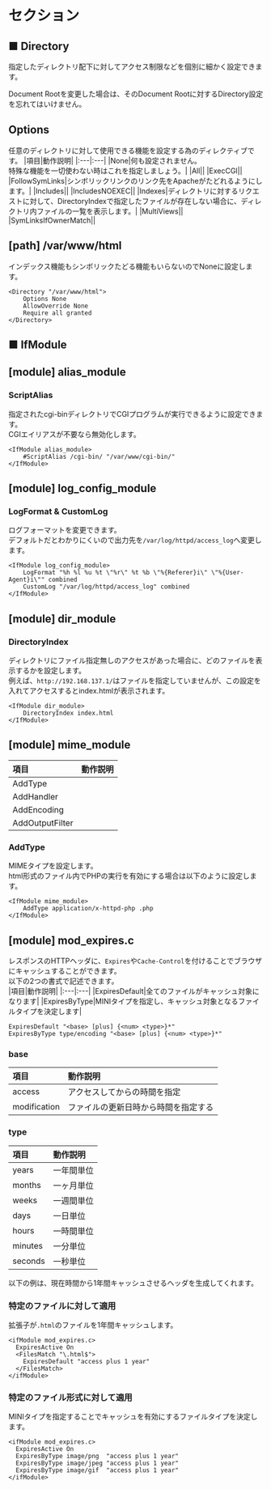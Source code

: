 # セクション
## ■ Directory
指定したディレクトリ配下に対してアクセス制限などを個別に細かく設定できます。  
  
Document Rootを変更した場合は、そのDocument Rootに対するDirectory設定を忘れてはいけません。
## Options
任意のディレクトリに対して使用できる機能を設定する為のディレクティブです。
|項目|動作説明|
|:---|:---|
|None|何も設定されません。</br>特殊な機能を一切使わない時はこれを指定しましょう。|
|All||
|ExecCGI||
|FollowSymLinks|シンボリックリンクのリンク先をApacheがたどれるようにします。|
|Includes||
|IncludesNOEXEC||
|Indexes|ディレクトリに対するリクエストに対して、DirectoryIndexで指定したファイルが存在しない場合に、ディレクトリ内ファイルの一覧を表示します。|
|MultiViews||
|SymLinksIfOwnerMatch||

## [path] /var/www/html
インデックス機能もシンボリックたどる機能もいらないのでNoneに設定します。
```
<Directory "/var/www/html">
    Options None
    AllowOverride None
    Require all granted
</Directory>
```

## ■ IfModule
## [module] alias_module
### ScriptAlias
指定されたcgi-binディレクトリでCGIプログラムが実行できるように設定できます。  
CGIエイリアスが不要なら無効化します。
```
<IfModule alias_module>
    #ScriptAlias /cgi-bin/ "/var/www/cgi-bin/"
</IfModule>
```
## [module] log_config_module
### LogFormat & CustomLog
ログフォーマットを変更できます。  
デフォルトだとわかりにくいので出力先を`/var/log/httpd/access_log`へ変更します。
```
<IfModule log_config_module>
    LogFormat "%h %l %u %t \"%r\" %t %b \"%{Referer}i\" \"%{User-Agent}i\"" combined
    CustomLog "/var/log/httpd/access_log" combined
</IfModule>
```
## [module] dir_module
### DirectoryIndex
ディレクトリにファイル指定無しのアクセスがあった場合に、どのファイルを表示するかを設定します。  
例えば、`http://192.168.137.1/`はファイルを指定していませんが、この設定を入れてアクセスするとindex.htmlが表示されます。
```
<IfModule dir_module>
    DirectoryIndex index.html
</IfModule>
```
## [module] mime_module
|項目|動作説明|
|:---|:---|
|AddType||
|AddHandler||
|AddEncoding||
|AddOutputFilter||

### AddType
MIMEタイプを設定します。  
html形式のファイル内でPHPの実行を有効にする場合は以下のように設定します。  
```
<IfModule mime_module>
    AddType application/x-httpd-php .php
</IfModule>
```
## [module] mod_expires.c
レスポンスのHTTPヘッダに、`Expires`や`Cache-Control`を付けることでブラウザにキャッシュすることができます。  
以下の2つの書式で記述できます。  
|項目|動作説明|
|:---|:---|
|ExpiresDefault|全てのファイルがキャッシュ対象になります|
|ExpiresByType|MINIタイプを指定し、キャッシュ対象となるファイルタイプを決定します|

```
ExpiresDefault "<base> [plus] {<num> <type>}*"
ExpiresByType type/encoding "<base> [plus] {<num> <type>}*"
```
### base
|項目|動作説明|
|:---|:---|
|access|アクセスしてからの時間を指定|
|modification|ファイルの更新日時から時間を指定する|

### type
|項目|動作説明|
|:---|:---|
|years|一年間単位|
|months|一ヶ月単位|
|weeks|一週間単位|
|days|一日単位|
|hours|一時間単位|
|minutes|一分単位|
|seconds|一秒単位|

以下の例は、現在時間から1年間キャッシュさせるヘッダを生成してくれます。
### 特定のファイルに対して適用
拡張子が`.html`のファイルを1年間キャッシュします。
```
<ifModule mod_expires.c>
  ExpiresActive On
  <FilesMatch "\.html$">
    ExpiresDefault "access plus 1 year"
  </FilesMatch>
</ifModule>
```
### 特定のファイル形式に対して適用
MINIタイプを指定することでキャッシュを有効にするファイルタイプを決定します。
```
<ifModule mod_expires.c>
  ExpiresActive On
  ExpiresByType image/png  "access plus 1 year"
  ExpiresByType image/jpeg "access plus 1 year"
  ExpiresByType image/gif  "access plus 1 year"
</ifModule>
```
